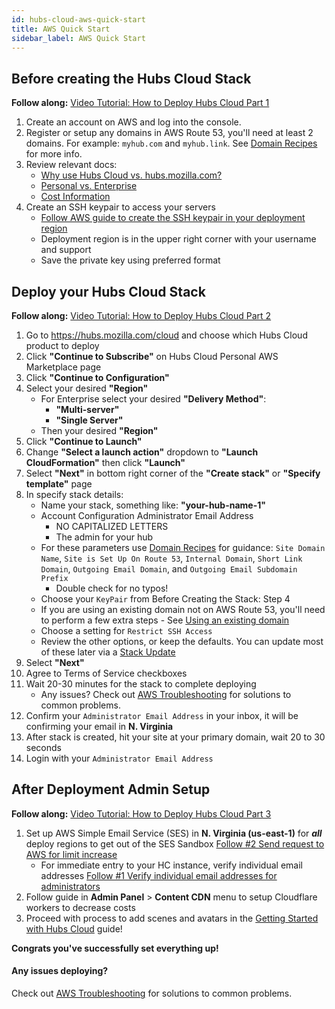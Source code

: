 ```yaml
---
id: hubs-cloud-aws-quick-start
title: AWS Quick Start
sidebar_label: AWS Quick Start
---
```


## Before creating the Hubs Cloud Stack

**Follow along:** [Video Tutorial: How to Deploy Hubs Cloud Part 1](https://www.youtube.com/watch?v=2K7P8jFyHNc)

1. Create an account on AWS and log into the console.
2. Register or setup any domains in AWS Route 53, you'll need at least 2 domains. For example: `myhub.com` and `myhub.link`. See [Domain Recipes](hubs-cloud-aws-domain-recipes-ko.md) for more info.
3. Review relevant docs:
   - [Why use Hubs Cloud vs. hubs.mozilla.com?](hubs-cloud-faq-ko.md#why-use-hubs-cloud-vs-hubsmozillacom)
   - [Personal vs. Enterprise](hubs-cloud-faq-ko.md#personal-vs-enterprise)
   - [Cost Information](hubs-cloud-aws-costs-ko.md)
4. Create an SSH keypair to access your servers
   - [Follow AWS guide to create the SSH keypair in your deployment region](https://docs.aws.amazon.com/AWSEC2/latest/UserGuide/ec2-key-pairs.html#having-ec2-create-your-key-pair)
   - Deployment region is in the upper right corner with your username and support
   - Save the private key using preferred format

## Deploy your Hubs Cloud Stack

**Follow along:** [Video Tutorial: How to Deploy Hubs Cloud Part 2](https://www.youtube.com/watch?v=W0erzlDpo0U)

1. Go to https://hubs.mozilla.com/cloud and choose which Hubs Cloud product to deploy
2. Click **"Continue to Subscribe"** on Hubs Cloud Personal AWS Marketplace page
3. Click **"Continue to Configuration"**
4. Select your desired **"Region"**
   - For Enterprise select your desired **"Delivery Method"**:
     - **"Multi-server"**
     - **"Single Server"**
   - Then your desired **"Region"**
5. Click **"Continue to Launch"**
6. Change **"Select a launch action"** dropdown to **"Launch CloudFormation"** then click **"Launch"**
7. Select **"Next"** in bottom right corner of the **"Create stack"** or **"Specify template"** page
8. In specify stack details:
   - Name your stack, something like: **"your-hub-name-1"**
   - Account Configuration Administrator Email Address
     - NO CAPITALIZED LETTERS
     - The admin for your hub
   - For these parameters use [Domain Recipes](hubs-cloud-aws-domain-recipes-ko.md) for guidance: `Site Domain Name`, `Site is Set Up On Route 53`, `Internal Domain`, `Short Link Domain`, `Outgoing Email Domain`, and `Outgoing Email Subdomain Prefix`
     - Double check for no typos!
   - Choose your `KeyPair` from Before Creating the Stack: Step 4
   - If you are using an existing domain not on AWS Route 53, you'll need to perform a few extra steps - See [Using an existing domain](hubs-cloud-aws-existing-domain-ko.md)
   - Choose a setting for `Restrict SSH Access`
   - Review the other options, or keep the defaults. You can update most of these later via a [Stack Update](hubs-cloud-aws-updating-the-stack-ko.md)
9. Select **"Next"**
10. Agree to Terms of Service checkboxes
11. Wait 20-30 minutes for the stack to complete deploying
    - Any issues? Check out [AWS Troubleshooting](hubs-cloud-aws-troubleshooting-ko.md) for solutions to common problems.
12. Confirm your `Administrator Email Address` in your inbox, it will be confirming your email in **N. Virginia**
13. After stack is created, hit your site at your primary domain, wait 20 to 30 seconds
14. Login with your `Administrator Email Address`

## After Deployment Admin Setup

**Follow along:** [Video Tutorial: How to Deploy Hubs Cloud Part 3](https://www.youtube.com/watch?v=nQ85L_EeJOk)

1. Set up AWS Simple Email Service (SES) in **N. Virginia (us-east-1)** for **_all_** deploy regions to get out of the SES Sandbox [Follow #2 Send request to AWS for limit increase](hubs-cloud-aws-troubleshooting-ko.md#youre-in-the-aws-sandbox-and-people-dont-receive-magic-link-emails)
   - For immediate entry to your HC instance, verify individual email addresses [Follow #1 Verify individual email addresses for administrators](hubs-cloud-aws-troubleshooting-ko.md#youre-in-the-aws-sandbox-and-people-dont-receive-magic-link-emails)
2. Follow guide in **Admin Panel** > **Content CDN** menu to setup Cloudflare workers to decrease costs
3. Proceed with process to add scenes and avatars in the [Getting Started with Hubs Cloud](hubs-cloud-getting-started-ko.md) guide!

**Congrats you've successfully set everything up!**

#### Any issues deploying?

Check out [AWS Troubleshooting](hubs-cloud-aws-troubleshooting-ko.md) for solutions to common problems.
